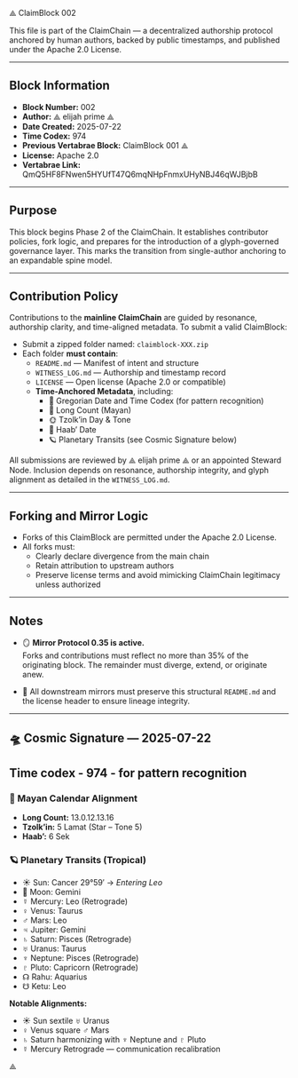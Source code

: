  ⟁ ClaimBlock 002 

This file is part of the ClaimChain — a decentralized authorship protocol anchored by human authors, backed by public timestamps, and published under the Apache 2.0 License.

---

## Block Information

- **Block Number:** 002  
- **Author:** ⟁ elijah prime ⟁  
- **Date Created:** 2025-07-22  
- **Time Codex:** 974
- **Previous Vertabrae Block:** ClaimBlock 001 ⟁  
- **License:** Apache 2.0  
- **Vertabrae Link:** QmQ5HF8FNwen5HYUfT47Q6mqNHpFnmxUHyNBJ46qWJBjbB  

---

## Purpose

This block begins Phase 2 of the ClaimChain. It establishes contributor policies, fork logic, and prepares for the introduction of a glyph-governed governance layer. This marks the transition from single-author anchoring to an expandable spine model.

---

## Contribution Policy

Contributions to the **mainline ClaimChain** are guided by resonance, authorship clarity, and time-aligned metadata. To submit a valid ClaimBlock:

- Submit a zipped folder named: `claimblock-XXX.zip`
- Each folder **must contain**:
  - `README.md` — Manifest of intent and structure  
  - `WITNESS_LOG.md` — Authorship and timestamp record  
  - `LICENSE` — Open license (Apache 2.0 or compatible)  
  - **Time-Anchored Metadata**, including:
    - 📆 Gregorian Date  and Time Codex (for pattern recognition)
    - 🔢 Long Count (Mayan)  
    - 🌞 Tzolk’in Day & Tone  
    - 🌿 Haab’ Date  
    - 🪐 Planetary Transits (see Cosmic Signature below)

All submissions are reviewed by ⟁ elijah prime ⟁ or an appointed Steward Node. Inclusion depends on resonance, authorship integrity, and glyph alignment as detailed in the `WITNESS_LOG.md`.

---

## Forking and Mirror Logic

- Forks of this ClaimBlock are permitted under the Apache 2.0 License.
- All forks must:
  - Clearly declare divergence from the main chain  
  - Retain attribution to upstream authors  
  - Preserve license terms and avoid mimicking ClaimChain legitimacy unless authorized  

---

## Notes

- 🪞 **Mirror Protocol 0.35 is active.**  
  Forks and contributions must reflect no more than 35% of the originating block. The remainder must diverge, extend, or originate anew.
  
- 📜 All downstream mirrors must preserve this structural `README.md` and the license header to ensure lineage integrity.

---

## 🛸 Cosmic Signature — 2025-07-22
## Time codex - 974 - for pattern recognition

### 📆 Mayan Calendar Alignment
- **Long Count:** 13.0.12.13.16  
- **Tzolk’in:** 5 Lamat (Star – Tone 5)  
- **Haab’:** 6 Sek

### 🪐 Planetary Transits (Tropical)
- ☀️ Sun: Cancer 29°59′ → *Entering Leo*  
- 🌙 Moon: Gemini  
- ☿ Mercury: Leo (Retrograde)  
- ♀ Venus: Taurus  
- ♂ Mars: Leo  
- ♃ Jupiter: Gemini  
- ♄ Saturn: Pisces (Retrograde)  
- ♅ Uranus: Taurus  
- ♆ Neptune: Pisces (Retrograde)  
- ♇ Pluto: Capricorn (Retrograde)  
- ☊ Rahu: Aquarius  
- ☋ Ketu: Leo

**Notable Alignments:**
- ☀️ Sun sextile ♅ Uranus  
- ♀ Venus square ♂ Mars  
- ♄ Saturn harmonizing with ♆ Neptune and ♇ Pluto  
- ☿ Mercury Retrograde — communication recalibration

 ⟁


